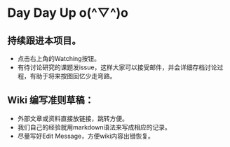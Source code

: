 # Day Day Up o(^▽^)o

## 持续跟进本项目。
- 点击右上角的Watching按钮。
- 有待讨论研究的课题发issue，这样大家可以接受邮件，并会详细存档讨论过程，有助于将来按图回忆少走弯路。

## Wiki 编写准则草稿：
- 外部文章或资料直接放链接，跳转方便。
- 我们自己的经验就用markdown语法来写成相应的记录。
- 尽量写好Edit Message，方便wiki内容出错恢复。


